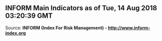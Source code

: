 ## INFORM Main Indicators as of Tue, 14 Aug 2018 03:20:39 GMT

Source: **INFORM (Index For Risk Management) - http://www.inform-index.org**